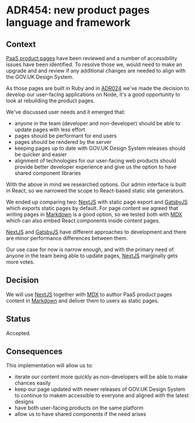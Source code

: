 # ADR454: new product pages language and framework

## Context

[PaaS product pages] have been reviewed and a number of accessibility issues
have been identified. To resolve those we, would need to make an upgrade and
and review if any additional changes are needed to align with the GOV.UK Design System.

As those pages are built in Ruby and in [ADR024] we've made the decision
to develop our user-facing applications on Node, it's a good opportunity to 
look at rebuilding the product pages.

We've discussed user needs and it emerged that:

* anyone in the team (developer and non-developer) should be able to update pages 
with less effort
* pages should be performant for end users
* pages should be rendered by the server
* keeping pages up to date with GOV.UK Design System releases should be quicker and easier
* alignment of technologies for our user-facing web products should provide better 
developer experience and give us the option to have shared component libraries

With the above in mind we researched options. Our admin interface is built in React,
so we narrowed the scope to React-based static site generators.

We ended up comparing two: [NextJS] with static page export and [GatsbyJS] 
which exports static pages by default.
For page content we agreed that writing pages in [Markdown] is a good option,
so we tested both with [MDX] which can also embed React components inside content pages.

[NextJS] and [GatsbyJS] have different approaches to development and there are minor 
performance differences between them.

Our use case for now is narrow enough, and with the primary need of anyone in the team
being able to update pages, [NextJS] marginally gets more votes.

## Decision

We will use [NextJS] together with [MDX] to author PaaS product pages content in 
[Markdown] and deliver them to users as static pages.

## Status

Accepted.

## Consequences

This implementation will allow us to:

- iterate our content more quickly as non-developers will be able to make chances easily
- keep our page updated with newer releases of GOV.UK Design System to continue to makem
accessible to everyone and aligned with the latest designs
- have both user-facing products on the same platform
- allow us to have shared components if the need arises

[ADR024]: /architecture_decision_records/ADR024-web-app-language-and-framework-selection-2
[NextJS]: https://nextjs.org/
[GatsbyJS]: https://www.gatsbyjs.org/
[MDX]: https://mdxjs.com/
[Markdown]: https://www.markdownguide.org/getting-started/
[PaaS product pages]: https://www.cloud.service.gov.uk/
